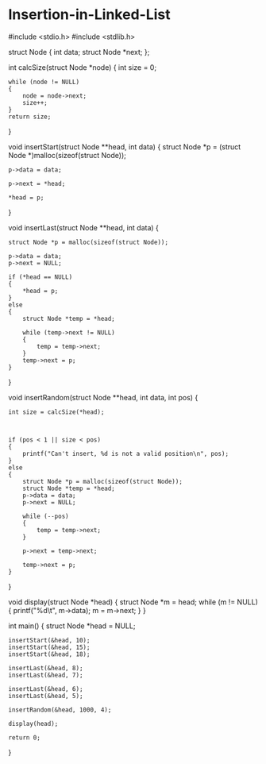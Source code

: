 # Insertion-in-Linked-List


#include <stdio.h>
#include <stdlib.h>

struct Node
{
	int data;
	struct Node *next;
};

int calcSize(struct Node *node)
{
	int size = 0;

	while (node != NULL)
	{
		node = node->next;
		size++;
	}
	return size;
}

void insertStart(struct Node **head, int data)
{
	struct Node *p = (struct Node *)malloc(sizeof(struct Node));
	
	p->data = data;
	
	p->next = *head;
	
	*head = p;
	
}

void insertLast(struct Node **head, int data)
{

	struct Node *p = malloc(sizeof(struct Node));

	p->data = data;
	p->next = NULL;

	if (*head == NULL)
	{
		*head = p;
	}
	else
	{
		struct Node *temp = *head;

		while (temp->next != NULL)
		{
			temp = temp->next;
		}
		temp->next = p;
	}
}

void insertRandom(struct Node **head, int data, int pos)
{

	int size = calcSize(*head);



	if (pos < 1 || size < pos)
	{
		printf("Can't insert, %d is not a valid position\n", pos);
	}
	else
	{
		struct Node *p = malloc(sizeof(struct Node));
		struct Node *temp = *head;
		p->data = data;
		p->next = NULL;

		while (--pos)
		{
			temp = temp->next;
		}

		p->next = temp->next;

		temp->next = p;
	}
}

void display(struct Node *head)
{
	struct Node *m = head;
	while (m != NULL)
	{
		printf("%d\t", m->data);
		m = m->next;
	}
}

int main()
{
	struct Node *head = NULL;

	insertStart(&head, 10);
	insertStart(&head, 15);
	insertStart(&head, 18);

	insertLast(&head, 8);
	insertLast(&head, 7);

	insertLast(&head, 6);
	insertLast(&head, 5);

	insertRandom(&head, 1000, 4);

	display(head);

	return 0;
}
